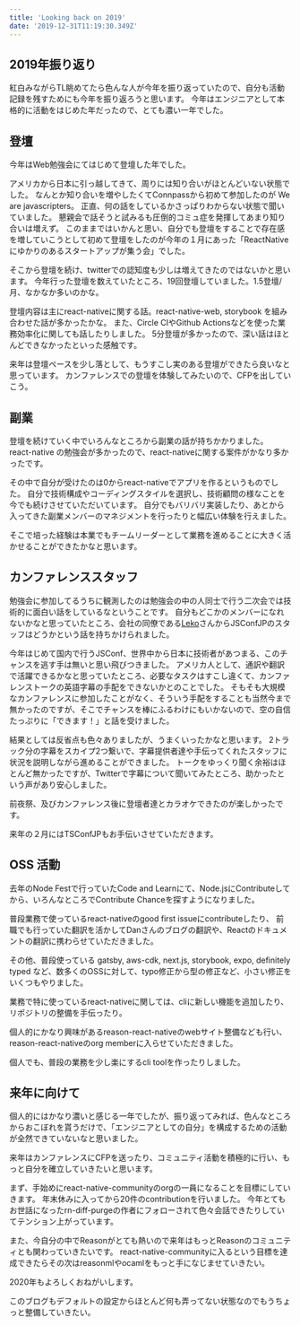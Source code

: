 ```yaml
---
title: 'Looking back on 2019'
date: '2019-12-31T11:19:30.349Z'
---
```


## 2019年振り返り

紅白みながらTL眺めてたら色んな人が今年を振り返っていたので、自分も活動記録を残すためにも今年を振り返ろうと思います。
今年はエンジニアとして本格的に活動をはじめた年だったので、とても濃い一年でした。

## 登壇

今年はWeb勉強会にてはじめて登壇した年でした。

アメリカから日本に引っ越してきて、周りには知り合いがほとんどいない状態でした。
なんとか知り合いを増やしたくてConnpassから初めて参加したのが We are javascripters。
正直、何の話をしているかさっぱりわからない状態で聞いていました。
懇親会で話そうと試みるも圧倒的コミュ症を発揮してあまり知り合いは増えず。
このままではいかんと思い、自分でも登壇をすることで存在感を増していこうとして初めて登壇をしたのが今年の１月にあった「ReactNativeにゆかりのあるスタートアップが集う会」でした。

そこから登壇を続け、twitterでの認知度も少しは増えてきたのではないかと思います。
今年行った登壇を数えていたところ、19回登壇していました。1.5登壇/月、なかなか多いのかな。

登壇内容は主にreact-nativeに関する話。react-native-web, storybook を組み合わせた話が多かったかな。
また、Circle CIやGithub Actionsなどを使った業務効率化に関しても話したりしました。
5分登壇が多かったので、深い話はほとんどできなかったといった感触です。

来年は登壇ペースを少し落として、もうすこし実のある登壇ができたら良いなと思っています。
カンファレンスでの登壇を体験してみたいので、CFPを出していこう。

## 副業

登壇を続けていく中でいろんなところから副業の話が持ちかかりました。
react-native の勉強会が多かったので、react-nativeに関する案件がかなり多かったです。

その中で自分が受けたのは0からreact-nativeでアプリを作るというものでした。
自分で技術構成やコーディングスタイルを選択し、技術顧問の様なことを今でも続けさせていただいています。
自分でもバリバリ実装したり、あとから入ってきた副業メンバーのマネジメントを行ったりと幅広い体験を行えました。

そこで培った経験は本業でもチームリーダーとして業務を進めることに大きく活かせることができたかなと思います。

## カンファレンススタッフ

勉強会に参加してるうちに観測したのは勉強会の中の人同士で行う二次会では技術的に面白い話をしているなということです。
自分もどこかのメンバーになれないかなと思っていたところ、会社の同僚である[Leko][leko]さんからJSConfJPのスタッフはどうかという話を持ちかけられました。

今年はじめて国内で行うJSConf、世界中から日本に技術者があつまる、このチャンスを逃す手は無いと思い飛びつきました。
アメリカ人として、通訳や翻訳で活躍できるかなと思っていたところ、必要なタスクはすこし違くて、カンファレンストークの英語字幕の手配をできないかとのことでした。
そもそも大規模なカンファレンスに参加したことがなく、そういう手配をすることも当然今まで無かったのですが、そこでチャンスを棒にふるわけにもいかないので、空の自信たっぷりに「できます！」と話を受けました。

結果としては反省点も色々ありましたが、うまくいったかなと思います。
2トラック分の字幕をスカイプ2つ繋いで、字幕提供者達や手伝ってくれたスタッフに状況を説明しながら進めることができました。
トークをゆっくり聞く余裕はほとんど無かったですが、Twitterで字幕について聞いてみたところ、助かったという声があり安心しました。

前夜祭、及びカンファレンス後に登壇者達とカラオケできたのが楽しかったです。

来年の２月にはTSConfJPもお手伝いさせていただきます。

## OSS 活動

去年のNode Festで行っていたCode and Learnにて、Node.jsにContributeしてから、いろんなところでContribute Chanceを探すようになりました。

普段業務で使っているreact-nativeのgood first issueにcontributeしたり、
前職でも行っていた翻訳を活かしてDanさんのブログの翻訳や、Reactのドキュメントの翻訳に携わらせていただきました。

その他、普段使っている gatsby, aws-cdk, next.js, storybook, expo, definitely typed など、数多くのOSSに対して、typo修正から型の修正など、小さい修正をいくつもやりました。

業務で特に使っているreact-nativeに関しては、cliに新しい機能を追加したり、リポジトリの整備を手伝ったり。

個人的にかなり興味があるreason-react-nativeのwebサイト整備なども行い、reason-react-nativeのorg memberに入らせていただきました。

個人でも、普段の業務を少し楽にするcli toolを作ったりしました。



## 来年に向けて

個人的にはかなり濃いと感じる一年でしたが、振り返ってみれば、色んなところからおこぼれを貰うだけで、「エンジニアとしての自分」を構成するための活動が全然できていないなと思いました。

来年はカンファレンスにCFPを送ったり、コミュニティ活動を積極的に行い、もっと自分を確立していきたいと思います。

まず、手始めにreact-native-communityのorgの一員になることを目標にしていきます。
年末休みに入ってから20件のcontributionを行いました。
今年とてもお世話になったrn-diff-purgeの作者にフォローされて色々会話できたりしていてテンション上がっています。

また、今自分の中でReasonがとても熱いので来年はもっとReasonのコミュニティとも関わっていきたいです。
react-native-communityに入るという目標を達成できたらその次はreasonmlやocamlをもっと手になじませていきたい。

2020年もよろしくおねがいします。

このブログもデフォルトの設定からほとんど何も弄ってない状態なのでもうちょっと整備していきたい。

[leko]: https://www.github.com/leko